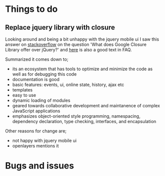 # Things to do

## Replace jquery library with closure

Looking around and being a bit unhappy with the jquery mobile ui I saw this answer on [stackoverflow](https://stackoverflow.com/questions/1690197/what-does-google-closure-library-offer-over-jquery) on the question 'What does Google Closure Library offer over jQuery?' and [here](https://github.com/google/closure-library/wiki/Frequently-Asked-Questions) is also a good text in FAQ.

Summarized it comes down to;
  * its an ecosystem that has tools to optimize and minimize the code as well as for debugging this code
  * documentation is good
  * basic features: events, ui, online state, history, ajax etc
  * templates
  * easy to use
  * dynamic loading of modules
  * geared towards collaborative development and maintanence of complex JavaScript applications
  * emphasizes object-oriented style programming, namespacing, dependency declaration, type checking, interfaces, and encapsulation

Other reasons for change are;
  * not happy with jquery mobile ui
  * openlayers mentions it

# Bugs and issues
